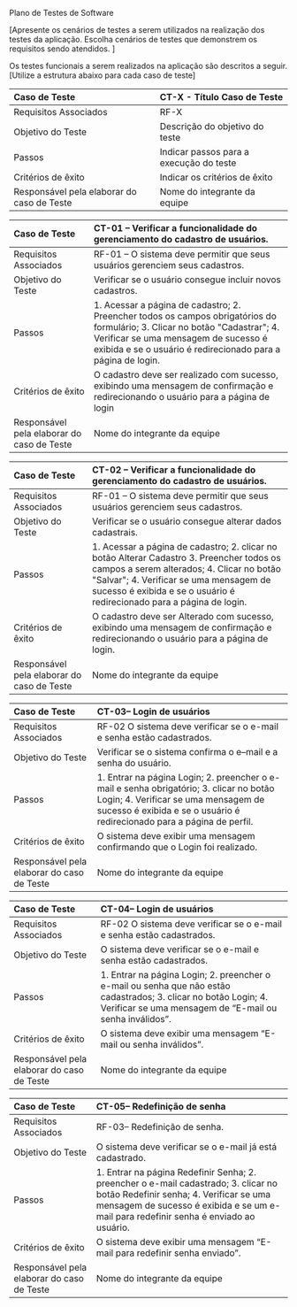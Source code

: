  Plano de Testes de Software

[Apresente os cenários de testes a serem utilizados na realização dos testes da aplicação. Escolha cenários de testes que demonstrem os requisitos sendo atendidos. ]

Os testes funcionais a serem realizados na aplicação são descritos a seguir. [Utilize a estrutura abaixo para cada caso de teste]

|Caso de Teste    | CT-X - Título Caso de Teste |
|:---|:---|
| Requisitos Associados | RF-X |
| Objetivo do Teste | Descrição do objetivo do teste |
| Passos | Indicar passos para a execução do teste |
| Critérios de êxito | Indicar os critérios de êxito  |
| Responsável pela elaborar do caso de Teste | Nome do integrante da equipe |

|Caso de Teste    | CT-01 – Verificar a funcionalidade do gerenciamento do  cadastro de usuários. |
|:---|:---|
| Requisitos Associados | RF-01 – O sistema deve permitir que seus usuários gerenciem seus cadastros.   |
| Objetivo do Teste | Verificar se o usuário consegue incluir novos cadastros. |
| Passos | 1. Acessar a página de cadastro; 2. Preencher todos os campos obrigatórios do formulário; 3. Clicar no botão "Cadastrar"; 4. Verificar se uma mensagem de sucesso é exibida e se o usuário é redirecionado para a página de login.  |
| Critérios de êxito | O cadastro deve ser realizado com sucesso, exibindo uma mensagem de confirmação e redirecionando o usuário para a página de login  |
| Responsável pela elaborar do caso de Teste | Nome do integrante da equipe |

|Caso de Teste    | CT-02 – Verificar a funcionalidade do gerenciamento do  cadastro de usuários. |
|:---|:---|
| Requisitos Associados | RF-01 – O sistema deve permitir que seus usuários gerenciem seus cadastros.     |
| Objetivo do Teste | Verificar se o usuário consegue alterar dados cadastrais. |
| Passos | 1. Acessar a página de cadastro; 2. clicar no botão Alterar Cadastro 3. Preencher todos os campos a serem alterados; 4. Clicar no botão "Salvar"; 4. Verificar se uma mensagem de sucesso é exibida e se o usuário é redirecionado para a página de login.   |
| Critérios de êxito | O cadastro deve ser Alterado com sucesso, exibindo uma mensagem de confirmação e redirecionando o usuário para a página de login.  |
| Responsável pela elaborar do caso de Teste | Nome do integrante da equipe |

|Caso de Teste    | CT-03– Login de usuários |
|:---|:---|
| Requisitos Associados | RF-02 O sistema deve verificar se o e-mail e senha estão cadastrados.     |
| Objetivo do Teste | Verificar se o sistema confirma o e–mail e a senha do usuário. |
| Passos | 1. Entrar na página Login; 2. preencher o e-mail e senha obrigatório; 3. clicar no botão Login; 4. Verificar se uma mensagem de sucesso é exibida e se o usuário é redirecionado para a página de perfil.   |
| Critérios de êxito | O sistema deve exibir uma mensagem confirmando que o Login foi realizado.  |
| Responsável pela elaborar do caso de Teste | Nome do integrante da equipe |

|Caso de Teste    | CT-04– Login de usuários |
|:---|:---|
| Requisitos Associados | RF-02 O sistema deve verificar se o e-mail e senha estão cadastrados.     |
| Objetivo do Teste | O sistema deve verificar se o e-mail e senha estão cadastrados. |
| Passos | 1. Entrar na página Login; 2. preencher o e-mail ou senha que não estão cadastrados; 3. clicar no botão Login; 4. Verificar se uma mensagem de “E-mail ou senha inválidos”.   |
| Critérios de êxito | O sistema deve exibir uma mensagem “E-mail ou senha inválidos”.  |
| Responsável pela elaborar do caso de Teste | Nome do integrante da equipe |

|Caso de Teste    | CT-05– Redefinição de senha |
|:---|:---|
| Requisitos Associados | RF-03– Redefinição de senha.    |
| Objetivo do Teste | O sistema deve verificar se o e-mail já está cadastrado. |
| Passos | 1. Entrar na página Redefinir Senha; 2. preencher o e-mail cadastrado; 3. clicar no botão Redefinir senha; 4. Verificar se uma mensagem de sucesso é exibida e se um e-mail para redefinir senha é enviado ao usuário.  |
| Critérios de êxito | O sistema deve exibir uma mensagem “E-mail para redefinir senha enviado”.  |
| Responsável pela elaborar do caso de Teste | Nome do integrante da equipe |























